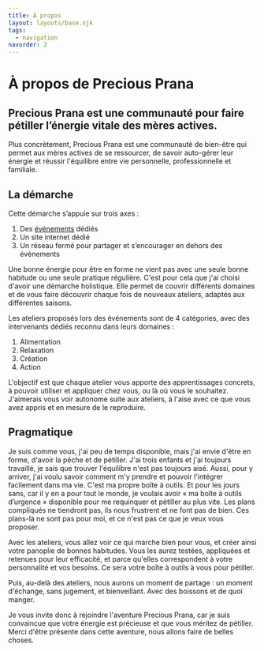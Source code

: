 ```yaml
---
title: À propos
layout: layouts/base.njk
tags:
  - navigation
navorder: 2
---
```


# À propos de Precious Prana

## Precious Prana est une communauté pour faire pétiller l’énergie vitale des mères actives.
 
Plus concrètement, Precious Prana est une communauté de bien-être qui permet aux mères actives de se ressourcer, de savoir auto-gérer leur énergie et réussir l'équilibre entre vie personnelle, professionnelle et familiale.

## La démarche

Cette démarche s’appuie sur trois axes :
1. Des [événements](/evenements/) dédiés
2. Un site internet dédié
3. Un réseau fermé pour partager et s’encourager en dehors des événements
 
Une bonne énergie pour être en forme ne vient pas avec une seule bonne habitude ou une seule pratique régulière. C'est pour cela que j'ai choisi d'avoir une démarche holistique. Elle permet de couvrir différents domaines et de vous faire découvrir chaque fois de nouveaux ateliers, adaptés aux différentes saisons.
 
Les ateliers proposés lors des événements sont de 4 catégories, avec des intervenants dédiés reconnu dans leurs domaines :
1. Alimentation
2. Relaxation
3. Création
4. Action

L'objectif est que chaque atelier vous apporte des apprentissages concrets, à pouvoir utiliser et appliquer chez vous, ou là où vous le souhaitez. J'aimerais vous voir autonome suite aux ateliers, à l'aise avec ce que vous avez appris et en mesure de le reproduire.
 
## Pragmatique
 
Je suis comme vous, j'ai peu de temps disponible, mais j'ai envie d'être en forme, d'avoir la pêche et de pétiller. J'ai trois enfants et j'ai toujours travaillé, je sais que trouver l'équilibre n'est pas toujours aisé. Aussi, pour y arriver, j'ai voulu savoir comment m'y prendre et pouvoir l'intégrer facilement dans ma vie. C'est ma propre boîte à outils. Et pour les jours sans, car il y en a pour tout le monde, je voulais avoir « ma boîte à outils d’urgence » disponible pour me requinquer et pétiller au plus vite. Les plans compliqués ne tiendront pas, ils nous frustrent et ne font pas de bien. Ces plans-là ne sont pas pour moi, et ce n'est pas ce que je veux vous proposer.
 
Avec les ateliers, vous allez voir ce qui marche bien pour vous, et créer ainsi votre panoplie de bonnes habitudes. Vous les aurez testées, appliquées et retenues pour leur efficacité, et parce qu'elles correspondent à votre personnalité et vos besoins. Ce sera votre boîte à outils à vous pour pétiller.
 
Puis, au-delà des ateliers, nous aurons un moment de partage : un moment d'échange, sans jugement, et bienveillant. Avec des boissons et de quoi manger.

Je vous invite donc à rejoindre l'aventure Precious Prana, car je suis convaincue que votre énergie est précieuse et que vous méritez de pétiller. Merci d'être présente dans cette aventure, nous allons faire de belles choses.
 
